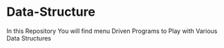 # Data-Structure
In this Repository You will find menu Driven Programs to Play with Various Data Structures
